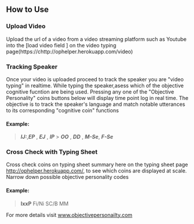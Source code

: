## How to Use


### Upload Video 
 Upload the url of a video from a video streaming platform such as Youtube into the [load video field ] on the video typing page(https://chttp://ophelper.herokuapp.com/video)

### Tracking Speaker 

Once your video is uploaded proceed to track the speaker you are "video typing" in realtime. While typing the speaker,asess which of the objective cognitive fucntion are being used. Pressing any one of the "Objective Personality" coins buttons below will display time point log in real time.  The objective is to track the speaker's language and match notable utterances to its corresponding "cognitive coin" functions   
#### Example:
> **_IJ:_**,**_EP_** , **_EJ_** , **_IP_** > **_OO_** , **_DD_** , **_M-Se_**, **_F-Se_**


### Cross Check with Typing Sheet

 Cross check coins on typing sheet summary here on the typing sheet page http://ophelper.herokuapp.com/, to see which coins are displayed at scale.  Narrow down possible objective personality codes   
#### Example:
> **IxxP** Fi/Ni SC/B MM

For more details visit www.objectivepersonailty.com
